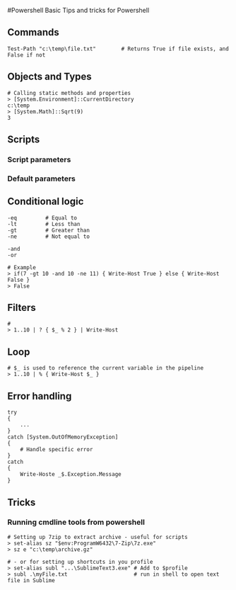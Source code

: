 #Powershell
Basic Tips and tricks for Powershell

## Commands
	Test-Path "c:\temp\file.txt" 		# Returns True if file exists, and False if not

## Objects and Types
	# Calling static methods and properties
	> [System.Environment]::CurrentDirectory
	c:\temp
	> [System.Math]::Sqrt(9)
	3

## Scripts

### Script parameters

### Default parameters

## Conditional logic
	-eq			# Equal to
	-lt			# Less than
	-gt			# Greater than
	-ne			# Not equal to

	-and		
	-or

	# Example
	> if(7 -gt 10 -and 10 -ne 11) { Write-Host True } else { Write-Host False } 
	> False
## Filters
	#  
	> 1..10 | ? { $_ % 2 } | Write-Host

## Loop 
	# $_ is used to reference the current variable in the pipeline
	> 1..10 | % { Write-Host $_ }

## Error handling
	try
	{
		...
	}
	catch [System.OutOfMemoryException]
	{
    	# Handle specific error
	}
	catch
	{
		Write-Hoste _$.Exception.Message
	}

## Tricks
### Running cmdline tools from powershell
	# Setting up 7zip to extract archive - useful for scripts 
	> set-alias sz "$env:ProgramW6432\7-Zip\7z.exe"
	> sz e "c:\temp\archive.gz"

	# - or for setting up shortcuts in you profile
	> set-alias subl "...\SublimeText3.exe"	# Add to $profile
	> subl .\myFile.txt						# run in shell to open text file in Sublime